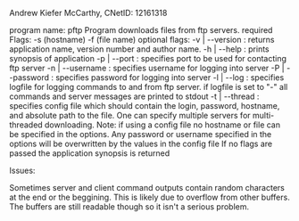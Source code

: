 Andrew Kiefer McCarthy, CNetID: 12161318

program name: pftp
Program downloads files from ftp servers.
required Flags: -s (hostname) -f (file name)
optional flags: -v | --version : returns application name, version number and author name.
                -h | --help : prints synopsis of application
                -p | --port : specifies port to be used for contacting ftp server
                -n | --username : specifies username for logging into server
                -P | --password : specifies password for logging into server
                -l | --log : specifies logfile for logging commands to and from ftp server. if logfile is set to "-"
                             all commands and server messages are printed to stdout
                -t | --thread : specifies config file which should contain the login, password, hostname, and absolute path to the file.
                     One can specify multiple servers for multi-threaded downloading. Note: if using a config file no hostname or file can
                     be specified in the options.  Any password or username specified in the options will be overwritten by the values
                     in the config file
                If no flags are passed the application synopsis is returned

Issues:

Sometimes server and client command outputs contain random characters at the end or the beggining.  This is likely due to overflow from other buffers.  The buffers are still readable though
so it isn't a serious problem.
